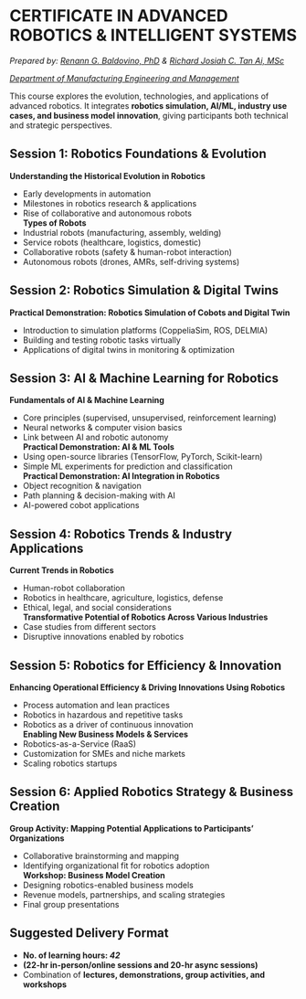 # CERTIFICATE IN ADVANCED ROBOTICS & INTELLIGENT SYSTEMS
*Prepared by: [Renann G. Baldovino, PhD](https://www.dlsu.edu.ph/colleges/gcoe/academic-departments/manufacturing-engineering-management/faculty-profile/renann-baldovino/) & [Richard Josiah C. Tan Ai, MSc](https://www.dlsu.edu.ph/colleges/gcoe/academic-departments/manufacturing-engineering-management/faculty-profile/richard-tanai/)*

*[Department of Manufacturing Engineering and Management](https://www.dlsu.edu.ph/colleges/gcoe/academic-departments/manufacturing-engineering-management/)*

This course explores the evolution, technologies, and applications of advanced robotics. It integrates **robotics simulation, AI/ML, industry use cases, and business model innovation**, giving participants both technical and strategic perspectives.

## Session 1: Robotics Foundations & Evolution
**Understanding the Historical Evolution in Robotics**
   - Early developments in automation  
   - Milestones in robotics research & applications  
   - Rise of collaborative and autonomous robots  
**Types of Robots**
   - Industrial robots (manufacturing, assembly, welding)  
   - Service robots (healthcare, logistics, domestic)  
   - Collaborative robots (safety & human-robot interaction)  
   - Autonomous robots (drones, AMRs, self-driving systems)  

## Session 2: Robotics Simulation & Digital Twins
**Practical Demonstration: Robotics Simulation of Cobots and Digital Twin**
   - Introduction to simulation platforms (CoppeliaSim, ROS, DELMIA)  
   - Building and testing robotic tasks virtually  
   - Applications of digital twins in monitoring & optimization  

## Session 3: AI & Machine Learning for Robotics
**Fundamentals of AI & Machine Learning**
   - Core principles (supervised, unsupervised, reinforcement learning)  
   - Neural networks & computer vision basics  
   - Link between AI and robotic autonomy  
**Practical Demonstration: AI & ML Tools**
   - Using open-source libraries (TensorFlow, PyTorch, Scikit-learn)  
   - Simple ML experiments for prediction and classification  
**Practical Demonstration: AI Integration in Robotics**
   - Object recognition & navigation  
   - Path planning & decision-making with AI  
   - AI-powered cobot applications

## Session 4: Robotics Trends & Industry Applications
**Current Trends in Robotics**
   - Human-robot collaboration  
   - Robotics in healthcare, agriculture, logistics, defense  
   - Ethical, legal, and social considerations  
**Transformative Potential of Robotics Across Various Industries**
   - Case studies from different sectors  
   - Disruptive innovations enabled by robotics

## Session 5: Robotics for Efficiency & Innovation
**Enhancing Operational Efficiency & Driving Innovations Using Robotics**
   - Process automation and lean practices  
   - Robotics in hazardous and repetitive tasks  
   - Robotics as a driver of continuous innovation  
**Enabling New Business Models & Services**
   - Robotics-as-a-Service (RaaS)  
   - Customization for SMEs and niche markets  
   - Scaling robotics startups

## Session 6: Applied Robotics Strategy & Business Creation
**Group Activity: Mapping Potential Applications to Participants’ Organizations**
   - Collaborative brainstorming and mapping  
   - Identifying organizational fit for robotics adoption  
**Workshop: Business Model Creation**
   - Designing robotics-enabled business models  
   - Revenue models, partnerships, and scaling strategies 
   - Final group presentations

## Suggested Delivery Format
- **No. of learning hours: _42_**
- **(22-hr in-person/online sessions and 20-hr async sessions)**
- Combination of **lectures, demonstrations, group activities, and workshops**
